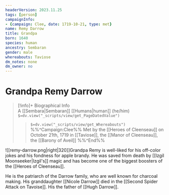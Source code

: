 ```yaml
---
headerVersion: 2023.11.25
tags: [person]
campaignInfo:
- {campaign: Clee, date: 1719-10-21, type: met}
name: Remy Darrow
title: Grandpa
born: 1640
species: human
ancestry: Sembaran
gender: male
whereabouts: Taviose
dm_notes: none
dm_owner: no
---
```

# Grandpa Remy Darrow
>[!info]+ Biographical Info  
> A [[Sembara|Sembaran]] [[Humans|human]] (he/him)  
> `$=dv.view("_scripts/view/get_PageDatedValue")`  
>> `$=dv.view("_scripts/view/get_Whereabouts")`  
>> %%^Campaign:Clee%% Met by the [[Heroes of Cleenseau]] on October 21th, 1719 in [[Taviose]], the [[Manor of Cleenseau]], the [[Barony of Aveil]] %%^End%%

![[remy-darrow.png|right|320]]Grandpa Remy is well-liked for his off-color jokes and his fondness for apple brandy. He was saved from death by [[Izgil Moonseeker|Izgil's]] magic and has become one of the biggest boosters of the [[Heroes of Cleenseau]]. 

He is the patriarch of the Darrow family, who are well known for charcoal making. His granddaughter [[Nicole Darrow]] died in the [[Second Spider Attack on Tavoise]]. His the father of [[Hugh Darrow]].